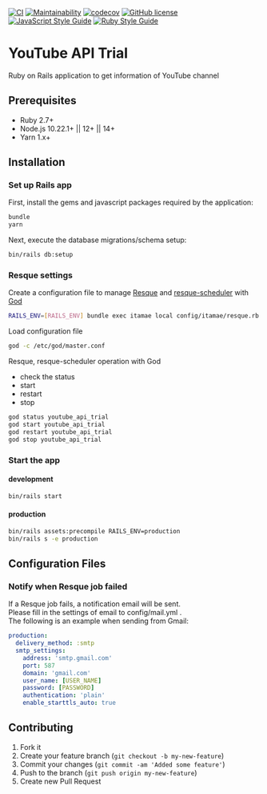 [![CI](https://github.com/mishina2228/youtube-api-trial/workflows/ci/badge.svg)](https://github.com/mishina2228/youtube-api-trial/actions)
[![Maintainability](https://api.codeclimate.com/v1/badges/b80a05b702d4a8ee5b13/maintainability)](https://codeclimate.com/github/mishina2228/youtube-api-trial/maintainability)
[![codecov](https://codecov.io/gh/mishina2228/youtube-api-trial/branch/master/graph/badge.svg)](https://codecov.io/gh/mishina2228/youtube-api-trial)
[![GitHub license](https://img.shields.io/github/license/mishina2228/youtube-api-trial)](https://github.com/mishina2228/youtube-api-trial/blob/master/LICENSE)
[![JavaScript Style Guide](https://img.shields.io/badge/code_style-standard-brightgreen.svg)](https://standardjs.com)
[![Ruby Style Guide](https://img.shields.io/badge/code_style-rubocop-brightgreen.svg)](https://github.com/rubocop/rubocop)

# YouTube API Trial

Ruby on Rails application to get information of YouTube channel

## Prerequisites

- Ruby 2.7+
- Node.js 10.22.1+ || 12+ || 14+
- Yarn 1.x+

## Installation

### Set up Rails app

First, install the gems and javascript packages required by the application:
```sh
bundle
yarn
```
Next, execute the database migrations/schema setup:
```sh
bin/rails db:setup
```


### Resque settings

Create a configuration file to manage [Resque](https://github.com/resque/resque) and [resque-scheduler](https://github.com/resque/resque-scheduler) with [God](http://godrb.com/)
```sh
RAILS_ENV=[RAILS_ENV] bundle exec itamae local config/itamae/resque.rb
```

Load configuration file
```sh
god -c /etc/god/master.conf
```

Resque, resque-scheduler operation with God
* check the status
* start
* restart
* stop
```sh
god status youtube_api_trial
god start youtube_api_trial
god restart youtube_api_trial
god stop youtube_api_trial
```

### Start the app

#### development
```sh
bin/rails start
```

#### production
```sh
bin/rails assets:precompile RAILS_ENV=production
bin/rails s -e production
```

## Configuration Files

### Notify when Resque job failed

If a Resque job fails, a notification email will be sent.  
Please fill in the settings of email to config/mail.yml .  
The following is an example when sending from Gmail:

```yml
production:
  delivery_method: :smtp
  smtp_settings:
    address: 'smtp.gmail.com'
    port: 587
    domain: 'gmail.com'
    user_name: [USER_NAME]
    password: [PASSWORD]
    authentication: 'plain'
    enable_starttls_auto: true
```

## Contributing

1. Fork it
2. Create your feature branch (`git checkout -b my-new-feature`)
3. Commit your changes (`git commit -am 'Added some feature'`)
4. Push to the branch (`git push origin my-new-feature`)
5. Create new Pull Request
